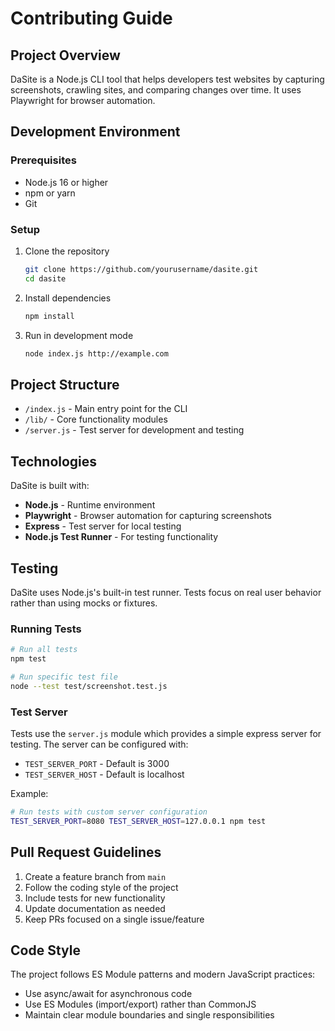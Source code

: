 # Contributing Guide

## Project Overview

DaSite is a Node.js CLI tool that helps developers test websites by capturing screenshots, crawling sites, and comparing changes over time. It uses Playwright for browser automation.

## Development Environment

### Prerequisites

- Node.js 16 or higher
- npm or yarn
- Git

### Setup

1. Clone the repository

   ```bash
   git clone https://github.com/yourusername/dasite.git
   cd dasite
   ```

2. Install dependencies

   ```bash
   npm install
   ```

3. Run in development mode

   ```bash
   node index.js http://example.com
   ```

## Project Structure

- `/index.js` - Main entry point for the CLI
- `/lib/` - Core functionality modules
- `/server.js` - Test server for development and testing

## Technologies

DaSite is built with:

- **Node.js** - Runtime environment
- **Playwright** - Browser automation for capturing screenshots
- **Express** - Test server for local testing
- **Node.js Test Runner** - For testing functionality

## Testing

DaSite uses Node.js's built-in test runner. Tests focus on real user behavior rather than using mocks or fixtures.

### Running Tests

```bash
# Run all tests
npm test

# Run specific test file
node --test test/screenshot.test.js
```

### Test Server

Tests use the `server.js` module which provides a simple express server for testing. The server can be configured with:

- `TEST_SERVER_PORT` - Default is 3000
- `TEST_SERVER_HOST` - Default is localhost

Example:

```bash
# Run tests with custom server configuration
TEST_SERVER_PORT=8080 TEST_SERVER_HOST=127.0.0.1 npm test
```

## Pull Request Guidelines

1. Create a feature branch from `main`
2. Follow the coding style of the project
3. Include tests for new functionality
4. Update documentation as needed
5. Keep PRs focused on a single issue/feature

## Code Style

The project follows ES Module patterns and modern JavaScript practices:

- Use async/await for asynchronous code
- Use ES Modules (import/export) rather than CommonJS
- Maintain clear module boundaries and single responsibilities
